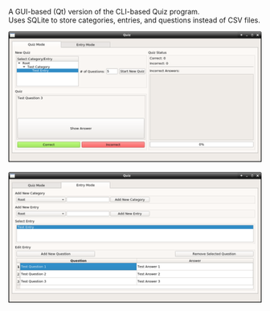 A GUI-based (Qt) version of the CLI-based Quiz program.<br>
Uses SQLite to store categories, entries, and questions instead of CSV files.

![](quiz_screen.png)
<br>
<br>
![](entry_screen.png)